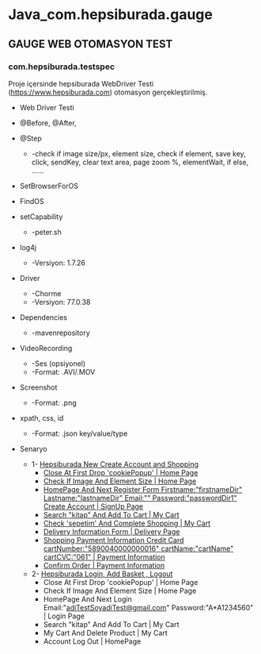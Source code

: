 # Java_com.hepsiburada.gauge


## GAUGE WEB OTOMASYON TEST


### com.hepsiburada.testspec


Proje içersinde hepsiburada WebDriver Testi (https://www.hepsiburada.com) otomasyon gerçekleştirilmiş.


* Web Driver Testi
* @Before, @After,   
* @Step
   * -check if image size/px, element size, check if element, save key, click, sendKey, clear text area, page zoom %, elementWait, if else, ......
* SetBrowserForOS
* FindOS
* setCapability 
   * -peter.sh
* log4j 
   * -Versiyon: 1.7.26
* Driver 
   * -Chorme 
   * -Versiyon: 77.0.38
* Dependencies
   * -mavenrepository
* VideoRecording 
   * -Ses (opsiyonel) 
   * -Format: .AVI/.MOV
* Screenshot 
   * -Format: .png
* xpath, css, id 
   * -Format: .json key/value/type



* Senaryo
   * 1- [Hepsiburada New Create Account and Shopping](https://github.com/AbdurrahmanDemirci/Java_com.hepsiburada.gauge/blob/master/specs/example.spec)
      * [Close At First Drop 'cookiePopup' | Home Page](https://github.com/AbdurrahmanDemirci/Java_com.hepsiburada.gauge/blob/master/specs/concepts/example.cpt)
      * [Check If Image And Element Size | Home Page](https://github.com/AbdurrahmanDemirci/Java_com.hepsiburada.gauge/blob/master/specs/concepts/example.cpt)
      * [HomePage And Next Register Form Firstname:"firstnameDir" Lastname:"lastnameDir" Email:"" Password:"passwordDir1" Create Account | SignUp Page](https://github.com/AbdurrahmanDemirci/Java_com.hepsiburada.gauge/blob/master/specs/concepts/example.cpt)
      * [Search "kitap" And Add To Cart | My Cart](https://github.com/AbdurrahmanDemirci/Java_com.hepsiburada.gauge/blob/master/specs/concepts/example.cpt)
      * [Check 'sepetim' And Complete Shopping | My Cart](https://github.com/AbdurrahmanDemirci/Java_com.hepsiburada.gauge/blob/master/specs/concepts/example.cpt)
      * [Delivery Information Form | Delivery Page](https://github.com/AbdurrahmanDemirci/Java_com.hepsiburada.gauge/blob/master/specs/concepts/example.cpt)
      * [Shopping Payment Information Credit Card cartNumber:"5890040000000016" cartName:"cartName" cartCVC:"061" | Payment    Information](https://github.com/AbdurrahmanDemirci/Java_com.hepsiburada.gauge/blob/master/specs/concepts/example.cpt)
      * [Confirm Order | Payment Information](https://github.com/AbdurrahmanDemirci/Java_com.hepsiburada.gauge/blob/master/specs/concepts/example.cpt)
   * 2- [Hepsiburada Login, Add Basket , Logout](https://github.com/AbdurrahmanDemirci/Java_com.hepsiburada.gauge/blob/master/specs/example.spec)
      * Close At First Drop 'cookiePopup' | Home Page
      * Check If Image And Element Size | Home Page
      * HomePage And Next Login Email:"adiTestSoyadiTest@gmail.com" Password:"A*A1234560" | Login Page
      * Search "kitap" And Add To Cart | My Cart
      * My Cart And Delete Product | My Cart
      * Account Log Out | HomePage
